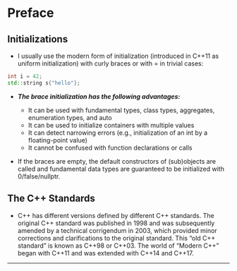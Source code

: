 # Preface

## Initializations

- I usually use the modern form of initialization (introduced in C++11 as uniform initialization) with curly braces or with = in trivial cases:
```cpp
int i = 42;
std::string s{"hello"};
```

- ***The brace initialization has the following advantages:***
	- It can be used with fundamental types, class types, aggregates, enumeration types, and auto
	- It can be used to initialize containers with multiple values
	- It can detect narrowing errors (e.g., initialization of an int by a floating-point value)
	- It cannot be confused with function declarations or calls

- If the braces are empty, the default constructors of (sub)objects are called and fundamental data types are guaranteed to be initialized with 0/false/nullptr.

## The C++ Standards

- C++ has different versions defined by different C++ standards. The original C++ standard was published in 1998 and was subsequently amended by a technical corrigendum in 2003, which provided minor corrections and clarifications to the original standard. This “old C++ standard” is known as C++98 or C++03. The world of “Modern C++” began with C++11 and was extended with C++14 and C++17.
---
